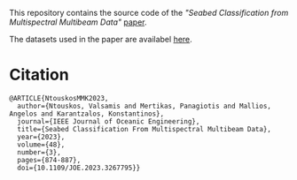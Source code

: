 This repository contains the source code of the *"Seabed Classification from Multispectral Multibeam Data"* [paper](https://ieeexplore.ieee.org/abstract/document/10150414). 

The datasets used in the paper are availabel [here](https://drive.google.com/file/d/1-P6RbF2AkbM7yZaEa5tjkoPUxHbePJTq/view?usp=sharing).

# Citation
```
@ARTICLE{NtouskosMMK2023,
  author={Ntouskos, Valsamis and Mertikas, Panagiotis and Mallios, Angelos and Karantzalos, Konstantinos},
  journal={IEEE Journal of Oceanic Engineering}, 
  title={Seabed Classification From Multispectral Multibeam Data}, 
  year={2023},
  volume={48},
  number={3},
  pages={874-887},
  doi={10.1109/JOE.2023.3267795}}
```
